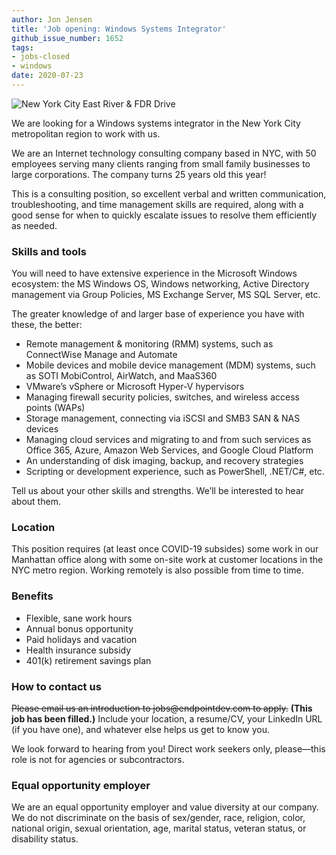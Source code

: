 ```yaml
---
author: Jon Jensen
title: 'Job opening: Windows Systems Integrator'
github_issue_number: 1652
tags:
- jobs-closed
- windows
date: 2020-07-23
---
```


<img src="/blog/2020/07/job-windows-systems-integrator/20181204-063141-sm.jpg" alt="New York City East River & FDR Drive" />

<!-- Photo by Jon Jensen -->

We are looking for a Windows systems integrator in the New York City metropolitan region to work with us.

We are an Internet technology consulting company based in NYC, with 50 employees serving many clients ranging from small family businesses to large corporations. The company turns 25 years old this year!

This is a consulting position, so excellent verbal and written communication, troubleshooting, and time management skills are required, along with a good sense for when to quickly escalate issues to resolve them efficiently as needed.

### Skills and tools

You will need to have extensive experience in the Microsoft Windows ecosystem: the MS Windows OS, Windows networking, Active Directory management via Group Policies, MS Exchange Server, MS SQL Server, etc.

The greater knowledge of and larger base of experience you have with these, the better:

* Remote management & monitoring (RMM) systems, such as ConnectWise Manage and Automate
* Mobile devices and mobile device management (MDM) systems, such as SOTI MobiControl, AirWatch, and MaaS360
* VMware’s vSphere or Microsoft Hyper-V hypervisors
* Managing firewall security policies, switches, and wireless access points (WAPs)
* Storage management, connecting via iSCSI and SMB3 SAN & NAS devices
* Managing cloud services and migrating to and from such services as Office 365, Azure, Amazon Web Services, and Google Cloud Platform
* An understanding of disk imaging, backup, and recovery strategies
* Scripting or development experience, such as PowerShell, .NET/C#, etc.

Tell us about your other skills and strengths. We’ll be interested to hear about them.

### Location

This position requires (at least once COVID-19 subsides) some work in our Manhattan office along with some on-site work at customer locations in the NYC metro region. Working remotely is also possible from time to time.

### Benefits

- Flexible, sane work hours
- Annual bonus opportunity
- Paid holidays and vacation
- Health insurance subsidy
- 401(k) retirement savings plan

### How to contact us

~~Please email us an introduction to jobs&#x40;endpointdev.com to apply.~~
**(This job has been filled.)**
Include your location, a resume/​CV, your LinkedIn URL (if you have one), and whatever else helps us get to know you.

We look forward to hearing from you! Direct work seekers only, please—​this role is not for agencies or subcontractors.

### Equal opportunity employer

We are an equal opportunity employer and value diversity at our company. We do not discriminate on the basis of sex/​gender, race, religion, color, national origin, sexual orientation, age, marital status, veteran status, or disability status.

<script type="application/ld+json">
{
  "@context": "https://schema.org/",
  "@type": "JobPosting",
  "title": "Windows Systems Integrator",
  "description": "<p>We are looking for a Windows systems integrator in the New York City metropolitan region to work with us.</p><p>We are an Internet technology consulting company based in NYC, with 50 employees serving many clients ranging from small family businesses to large corporations. The company turns 25 years old this year!</p><p>You will need to have extensive experience in the Microsoft Windows ecosystem: the MS Windows OS, Windows networking, Active Directory management via Group Policies, MS Exchange Server, MS SQL Server, etc.</p><p>This is a consulting position, so excellent verbal and written communication, troubleshooting, and time management skills are required, along with a good sense for when to quickly escalate issues to resolve them efficiently as needed.</p><h3>Skills and tools</h3><ul><li>Remote management &amp; monitoring (RMM) systems, such as ConnectWise Manage and Automate</li><li>Mobile devices and mobile device management (MDM) systems, such as SOTI MobiControl, AirWatch, and MaaS360</li><li>VMWare’s vSphere or Microsoft Hyper-V hypervisors</li><li>Managing firewall security policies, switches, and wireless access points (WAPs)</li><li>Storage management, connecting via iSCSI and SMB3 SAN &amp; NAS devices</li><li>Managing cloud services and migrating to and from such services as Office 365, Azure, Amazon Web Services, and Google Cloud Platform</li><li>An understanding of disk imaging, backup, and recovery strategies</li><li>Scripting or development experience, such as PowerShell, .NET/C#, etc.</li></ul><p>Tell us about your other skills and strengths. We’ll be interested to hear about them.</p><h3>Location</h3><p>This position requires (at least once COVID-19 subsides) some work in our Manhattan office along with some on-site work at customer locations in the NYC metro region. Working remotely is also possible from time to time.</p><h3>Benefits</h3><ul><li>Flexible, sane work hours</li><li>Annual bonus opportunity</li><li>Paid holidays and vacation</li><li>Health insurance subsidy</li><li>401(k) retirement savings plan</li></ul><h3>How to contact us</h3><p>Please email us an introduction to <a href=\"mailto:jobs@endpointdev.com\">jobs@endpointdev.com</a> to apply. Include your location, a resume/​CV, your LinkedIn URL (if you have one), and whatever else helps us get to know you.</p><p>We look forward to hearing from you! Direct work seekers only, please—​this role is not for agencies or subcontractors.</p><p>We are an equal opportunity employer and value diversity at our company. We do not discriminate on the basis of sex/​gender, race, religion, color, national origin, sexual orientation, age, marital status, veteran status, or disability status.</p>",
  "identifier": {
    "@type": "PropertyValue",
    "name": "End Point Corporation",
    "value": "windows-202007"
  },
  "datePosted": "2020-07-23",
  "validThrough": "2020-08-31",
  "employmentType": "FULL_TIME",
  "hiringOrganization": {
    "@type": "Organization",
    "name": "End Point Corporation",
    "sameAs": "https://www.endpointdev.com/blog/2020/07/job-windows-systems-integrator/",
    "logo": "https://www.endpointdev.com/images/favicon.ico"
  },
  "jobLocation": {
    "@type": "Place",
    "address": {
      "@type": "PostalAddress",
      "streetAddress": "215 Park Avenue South, Suite 1916",
      "addressLocality": "New York",
      "addressRegion": "NY",
      "postalCode": "10003",
      "addressCountry": "US"
    }
  },
  "applicantLocationRequirements": {
    "@type": "Country",
    "name": ["USA"]
  }
}
</script>
